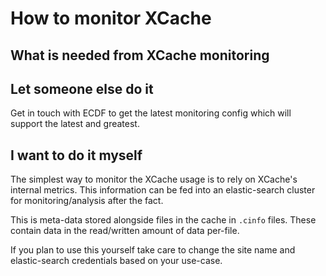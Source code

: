 
# How to monitor XCache

## What is needed from XCache monitoring


## Let someone else do it

Get in touch with ECDF to get the latest monitoring config which will support the latest and greatest.


## I want to do it myself

The simplest way to monitor the XCache usage is to rely on XCache's internal metrics. This information can be fed into an elastic-search cluster for monitoring/analysis after the fact.

This is meta-data stored alongside files in the cache in `.cinfo` files. These contain data in the read/written amount of data per-file.

If you plan to use this yourself take care to change the site name and elastic-search credentials based on your use-case.

